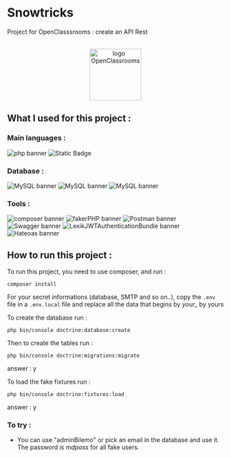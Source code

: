 # Snowtricks
Project for OpenClasssrooms : create an API Rest

<div align="center">
    <br>
    <img src="https://upload.wikimedia.org/wikipedia/fr/0/0d/Logo_OpenClassrooms.png" width="120" height="120" alt="logo OpenClassrooms">
</div>


## What I used for this project :


### Main languages :

<img src="https://img.shields.io/badge/php-8.3.1-%23777BB4?logo=php" alt="php banner"> <img src="https://img.shields.io/badge/symfony-6.4-%25%23000000%3F?logo=symfony" alt="Static Badge">


### Database :

<img src="https://img.shields.io/badge/MySQL-8.0.30-%234479A1?logo=mysql" alt="MySQL banner"> <img src="https://img.shields.io/badge/HeidiSQL-12.1.0-%234479A1?logo=mysql" alt="MySQL banner"> <img src="https://img.shields.io/badge/Laragon-6.0-%230E83CD?logo=laragon" alt="MySQL banner">


### Tools :

<img src="https://img.shields.io/badge/Composer-2.6.5-%23885630?logo=composer" alt="composer banner"> <img src="https://img.shields.io/badge/fakerPHP-1.23.1-%23000000"  alt="fakerPHP banner"> <img src="https://img.shields.io/badge/Postman-10.22-%23FF6C37?logo=Postman" alt="Postman banner"> <img src="https://img.shields.io/badge/swagger-4.8-%2385EA2D?logo=swagger" alt="Swagger banner"> <img src="https://img.shields.io/badge/LexikJWTAuthenticationBundle-2.20-%2300CAFF" alt="LexikJWTAuthenticationBundle banner"> <img src="https://img.shields.io/badge/Hateoas-3.0-%23E6E6E6" alt="Hateoas banner"> 



## How to run this project :

To run this project, you need to use composer, and run :

```
composer install
```

For your secret informations (database, SMTP and so on..), copy the ```.env``` file in a ```.env.local``` file and replace all the data that begins by *your_* by yours

To create the database run :

```
php bin/console doctrine:database:create
```

Then to create the tables run :
```
php bin/console doctrine:migrations:migrate
```
answer : y

To load the fake fixtures run :

```
php bin/console doctrine:fixtures:load
```
answer : y


### To try : ###
* You can use "adminBilemo" or pick an email in the database and use it. The password is *mdpass* for all fake users.  
